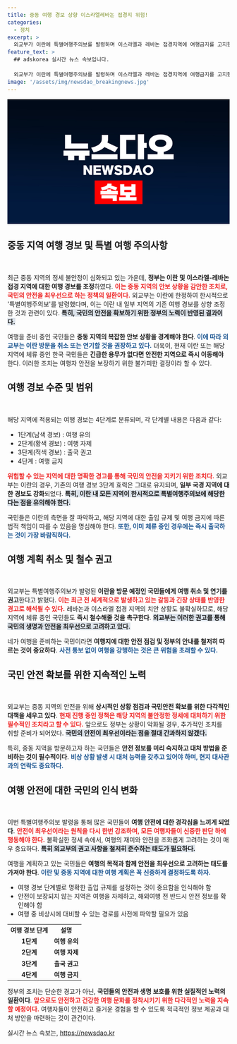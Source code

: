 ```yaml
---
title: 중동 여행 경보 상향 이스라엘레바논 접경지 위험!
categories:
  - 정치
excerpt: >
  외교부가 이란에 특별여행주의보를 발령하며 이스라엘과 레바논 접경지역에 여행금지를 고지했습니다. 중동 불안정 속에서 안전 여행을 위한 필수 정보는 지금 클릭해 확인하세요!
feature_text: >
  ## adskorea 실시간 뉴스 속보입니다.

  외교부가 이란에 특별여행주의보를 발령하며 이스라엘과 레바논 접경지역에 여행금지를 고지했습니다. 중동 불안정 속에서 안전 여행을 위한 필수 정보는 지금 클릭해 확인하세요!
image: '/assets/img/newsdao_breakingnews.jpg'
---
```


<p><img src="/assets/img/newsdao_breakingnews.jpg" alt="adskorea 속보" /></p>

<h2 data-ke-size="size26">중동 지역 여행 경보 및 특별 여행 주의사항</h2>

<p data-ke-size="size16">&nbsp;</p>

<p>최근 중동 지역의 정세 불안정이 심화되고 있는 가운데, <strong>정부는 이란 및 이스라엘-레바논 접경 지역에 대한 여행 경보를 조정</strong>하였다. <b><span style="color: #ee2323;">이는 중동 지역의 안보 상황을 감안한 조치로, 국민의 안전을 최우선으로 하는 정책의 일환이다.</span></b> 외교부는 이란에 한정하여 한시적으로 '특별여행주의보'를 발령했다며, 이는 이란 내 일부 지역의 기존 여행 경보를 상향 조정한 것과 관련이 있다. <b><span style="background-color: #21538527;">특히, 국민의 안전을 확보하기 위한 정부의 노력이 반영된 결과이다.</span></b> </p>

<p>여행을 준비 중인 국민들은 <strong>중동 지역의 복잡한 안보 상황을 경계해야 한다</strong>. <b><span style="color: #1a5490;">이에 따라 외교부는 이란 방문을 취소 또는 연기할 것을 권장하고 있다.</span></b> 더욱이, 현재 이란 또는 해당 지역에 체류 중인 한국 국민들은 <strong>긴급한 용무가 없다면 안전한 지역으로 즉시 이동해야</strong> 한다. 이러한 조치는 여행자 안전을 보장하기 위한 불가피한 결정이라 할 수 있다.</p>

<h2 data-ke-size="size26">여행 경보 수준 및 범위</h2>

<p data-ke-size="size16">&nbsp;</p>

<p>해당 지역에 적용되는 여행 경보는 4단계로 분류되며, 각 단계별 내용은 다음과 같다: </p>

<ul>
<li>1단계(남색 경보) : 여행 유의</li>
<li>2단계(황색 경보) : 여행 자제</li>
<li>3단계(적색 경보) : 출국 권고</li>
<li>4단계 : 여행 금지</li>
</ul>

<p><b><span style="color: #ee2323;">위험할 수 있는 지역에 대한 명확한 경고를 통해 국민의 안전을 지키기 위한 조치다.</span></b> 외교부는 이란의 경우, 기존의 여행 경보 3단계 효력은 그대로 유지되며, <strong>일부 국경 지역에 대한 경보도 강화</strong>되었다. <b><span style="background-color: #21538527;">특히, 이란 내 모든 지역이 한시적으로 특별여행주의보에 해당한다는 점을 유의해야 한다.</span></b> </p>

<p>국민들은 이란의 측면을 잘 파악하고, 해당 지역에 대한 출입 규제 및 여행 금지에 따른 법적 책임이 따를 수 있음을 명심해야 한다. <b><span style="color: #1a5490;">또한, 이미 체류 중인 경우에는 즉시 출국하는 것이 가장 바람직하다.</span></b></p>

<h2 data-ke-size="size26">여행 계획 취소 및 철수 권고</h2>

<p data-ke-size="size16">&nbsp;</p>

<p>외교부는 특별여행주의보가 발령된 <strong>이란을 방문 예정인 국민들에게 여행 취소 및 연기를 권고</strong>한다고 밝혔다. <b><span style="color: #ee2323;">이는 최근 전 세계적으로 발생하고 있는 갈등과 긴장 상태를 반영한 경고로 해석될 수 있다.</span></b> 레바논과 이스라엘 접경 지역의 치안 상황도 불확실하므로, 해당 지역에 체류 중인 국민들도 <strong>즉시 철수해줄 것을 촉구한다</strong>. <b><span style="background-color: #21538527;">외교부는 이러한 권고를 통해 국민의 생명과 안전을 최우선으로 고려하고 있다.</span></b></p>

<p>네가 여행을 준비하는 국민이라면 <strong>여행지에 대한 안전 점검 및 정부의 안내를 철저히 따르는 것이 중요하다</strong>. <b><span style="color: #1a5490;">사전 통보 없이 여행을 강행하는 것은 큰 위험을 초래할 수 있다.</span></b></p>

<h2 data-ke-size="size26">국민 안전 확보를 위한 지속적인 노력</h2>

<p data-ke-size="size16">&nbsp;</p>

<p>외교부는 중동 지역의 안전을 위해 <strong>상시적인 상황 점검과 국민안전 확보를 위한 다각적인 대책을 세우고 있다</strong>. <b><span style="color: #ee2323;">현재 진행 중인 정책은 해당 지역의 불안정한 정세에 대처하기 위한 필수적인 조치라고 할 수 있다.</span></b> 앞으로도 정부는 상황이 악화될 경우, 추가적인 조치를 취할 준비가 되어있다. <b><span style="background-color: #21538527;">국민의 안전이 최우선이라는 점을 절대 간과하지 않겠다.</span></b></p>

<p>특히, 중동 지역을 방문하고자 하는 국민들은 <strong>안전 정보를 미리 숙지하고 대처 방법을 준비하는 것이 필수적이다</strong>. <b><span style="color: #1a5490;">비상 상황 발생 시 대처 능력을 갖추고 있어야 하며, 현지 대사관과의 연락도 중요하다.</span></b></p>

<h2 data-ke-size="size26">여행 안전에 대한 국민의 인식 변화</h2>

<p data-ke-size="size16">&nbsp;</p>

<p>이번 특별여행주의보 발령을 통해 많은 국민들이 <strong>여행 안전에 대한 경각심을 느끼게 되었다</strong>. <b><span style="color: #ee2323;">안전이 최우선이라는 원칙을 다시 한번 강조하며, 모든 여행자들이 신중한 판단 하에 행동해야 한다.</span></b> 불확실한 정세 속에서, 여행의 재미와 안전을 조화롭게 고려하는 것이 매우 중요하다. <b><span style="background-color: #21538527;">특히 외교부의 권고 사항을 철저히 준수하는 태도가 필요하다.</span></b></p>

<p>여행을 계획하고 있는 국민들은 <strong>여행의 목적과 함께 안전을 최우선으로 고려하는 태도를 가져야 한다</strong>. <b><span style="color: #1a5490;">이란 및 중동 지역에 대한 여행 계획은 꼭 신중하게 결정하도록 하자.</span></b></p>

<p data-ke-size="size16"></p>

<ul>
  <li>여행 경보 단계별로 명확한 출입 규제를 설정하는 것이 중요함을 인식해야 함</li>
  <li>안전이 보장되지 않는 지역은 여행을 자제하고, 해외여행 전 반드시 안전 정보를 확인해야 함</li>
  <li>여행 중 비상시에 대비할 수 있는 경로를 사전에 파악할 필요가 있음</li>
</ul>

<table>
  <tr>
    <td style="text-align: center; height: 17px;"><b>여행 경보 단계</b></td>
    <td style="text-align: center; height: 17px;"><b>설명</b></td>
  </tr>
  <tr>
    <td style="text-align: center; height: 17px;"><b>1단계</b></td>
    <td style="text-align: center; height: 17px;"><b>여행 유의</b></td>
  </tr>
  <tr>
    <td style="text-align: center; height: 17px;"><b>2단계</b></td>
    <td style="text-align: center; height: 17px;"><b>여행 자제</b></td>
  </tr>
  <tr>
    <td style="text-align: center; height: 17px;"><b>3단계</b></td>
    <td style="text-align: center; height: 17px;"><b>출국 권고</b></td>
  </tr>
  <tr>
    <td style="text-align: center; height: 17px;"><b>4단계</b></td>
    <td style="text-align: center; height: 17px;"><b>여행 금지</b></td>
  </tr>
</table>

<p data-ke-size="size16"></p>

<p>정부의 조치는 단순한 경고가 아닌, <strong>국민들의 안전과 생명 보호를 위한 실질적인 노력의 일환이다</strong>. <b><span style="color: #ee2323;">앞으로도 안전하고 건강한 여행 문화를 정착시키기 위한 다각적인 노력을 지속할 예정이다.</span></b> 여행자들이 안전하고 즐거운 경험을 할 수 있도록 적극적인 정보 제공과 대처 방안을 마련하는 것이 관건이다.</p>
실시간 뉴스 속보는, <a href="https://newsdao.kr" rel="dofollow">https://newsdao.kr</a>


